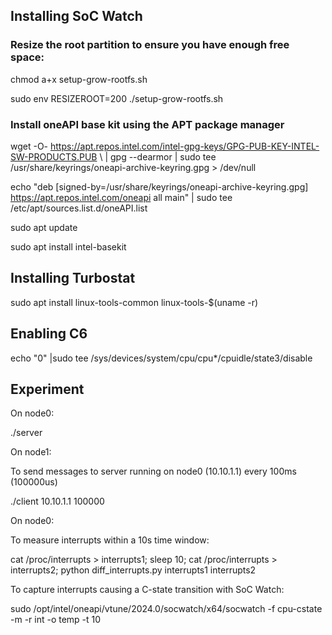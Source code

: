 ## Installing SoC Watch

### Resize the root partition to ensure you have enough free space:

chmod a+x setup-grow-rootfs.sh

sudo env RESIZEROOT=200 ./setup-grow-rootfs.sh

### Install oneAPI base kit using the APT package manager

wget -O- https://apt.repos.intel.com/intel-gpg-keys/GPG-PUB-KEY-INTEL-SW-PRODUCTS.PUB \ | gpg --dearmor | sudo tee /usr/share/keyrings/oneapi-archive-keyring.gpg > /dev/null

echo "deb [signed-by=/usr/share/keyrings/oneapi-archive-keyring.gpg] https://apt.repos.intel.com/oneapi all main" | sudo tee /etc/apt/sources.list.d/oneAPI.list

sudo apt update

sudo apt install intel-basekit

## Installing Turbostat

sudo apt install linux-tools-common linux-tools-$(uname -r)

## Enabling C6

echo "0" |sudo tee /sys/devices/system/cpu/cpu*/cpuidle/state3/disable

## Experiment

On node0:

./server

On node1:

To send messages to server running on node0 (10.10.1.1) every 100ms (100000us) 

./client 10.10.1.1 100000

On node0:

To measure interrupts within a 10s time window:

cat /proc/interrupts > interrupts1; sleep 10; cat /proc/interrupts > interrupts2;
python diff_interrupts.py interrupts1 interrupts2

To capture interrupts causing a C-state transition with SoC Watch:

sudo /opt/intel/oneapi/vtune/2024.0/socwatch/x64/socwatch -f cpu-cstate -m -r int -o temp -t 10
